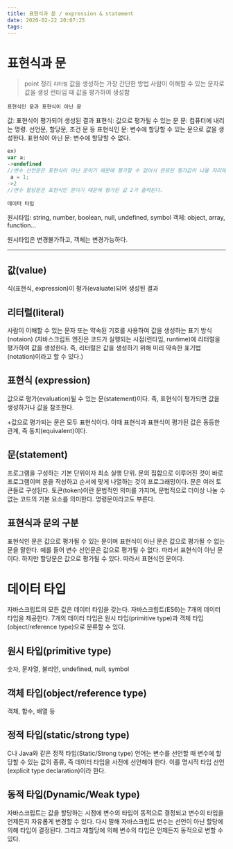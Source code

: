 ```yaml
---
title: 표현식과 문 / expression & statement
date: 2020-02-22 20:07:25
tags:
---
```


# 표현식과 문

> point 정리
> `리터럴`
> 값을 생성하는 가장 간단한 방법
> 사람이 이해할 수 있는 문자로 값을 생성
> 런타임 때 값을 평가하여 생성함

`표현식인 문과 표현식이 아닌 문`

값: 표현식이 평가되어 생성된 결과
표현식: 값으로 평가될 수 있는 문
문: 컴퓨터에 내리는 명령. 선언문, 할당문, 조건 문 등
표현식인 문: 변수에 할당할 수 있는 문으로 값을 생성한다.
표현식이 아닌 문: 변수에 할당할 수 없다.

```javascript
ex)
var a;
->undefined
//변수 선언문은 표현식이 아닌 문이기 때문에 평가할 수 없어서 완료된 평가값이 나올 자리에 평가값 대신 undefined가 출력된다.
 a = 1;
->2
//변수 할당문은 표현식인 문이기 때문에 평가된 값 2가 출력된다.
```

`데이터 타입`

원시타입: string, number, boolean, null, undefined, symbol
객체: object, array, function…

원시타입은 변경불가하고, 객체는 변경가능하다.

---

## 값(value)

식(표현식, expression)이 평가(evaluate)되어 생성된 결과

## 리터럴(literal)

사람이 이해할 수 있는 문자 또는 약속된 기호를 사용하여 값을 생성하는 표기 방식(notaion)
(자바스크립트 엔진은 코드가 실행되는 시점(런타임, runtime)에 리터럴을 평가하여 값을 생성한다. 즉, 리터럴은 값을 생성하기 위해 미리 약속한 표기법(notation)이라고 할 수 있다.)

## 표현식 (expression)

값으로 평가(evaluation)될 수 있는 문(statement)이다. 즉, 표현식이 평가되면 값을 생성하거나 값을 참조한다.

+값으로 평가되는 문은 모두 표현식이다. 이때 표현식과 표현식이 평가된 값은 동등한 관계, 즉 동치(equivalent)이다.

## 문(statement)

프로그램을 구성하는 기본 단위이자 최소 실행 단위. 문의 집합으로 이루어진 것이 바로 프로그램이며 문을 작성하고 순서에 맞게 나열하는 것이 프로그래밍이다. 문은 여러 토큰들로 구성된다. 토큰(token)이란 문법적인 의미를 가지며, 문법적으로 더이상 나눌 수 없는 코드의 기본 요소를 의미한다. 명령문이라고도 부른다.

## 표현식과 문의 구분

표현식인 문은 값으로 평가될 수 있는 문이며 표현식이 아닌 문은 값으로 평가될 수 없는 문을 말한다. 예를 들어 변수 선언문은 값으로 평가될 수 없다. 따라서 표현식이 아닌 문이다. 하지만 할당문은 값으로 평가될 수 있다. 따라서 표현식인 문이다.

# 데이터 타입

자바스크립트의 모든 값은 데이터 타입을 갖는다. 자바스크립트(ES6)는 7개의 데이터 타입을 제공한다. 7개의 데이터 타입은 원시 타입(primitive type)과 객체 타입(object/reference type)으로 분류할 수 있다.

## 원시 타입(primitive type)

숫자, 문자열, 불리언, undefined, null, symbol

## 객체 타입(object/reference type)

객체, 함수, 배열 등

## 정적 타입(static/strong type)

C나 Java와 같은 정적 타입(Static/Strong type) 언어는 변수를 선언할 때 변수에 할당할 수 있는 값의 종류, 즉 데이터 타입을 사전에 선언해야 한다. 이를 명시적 타입 선언(explicit type declaration)이라 한다.

## 동적 타입(Dynamic/Weak type)

자바스크립트는 값을 할당하는 시점에 변수의 타입이 동적으로 결정되고 변수의 타입을 언제든지 자유롭게 변경할 수 있다. 다시 말해 자바스크립트 변수는 선언이 아닌 할당에 의해 타입이 결정된다. 그리고 재할당에 의해 변수의 타입은 언제든지 동적으로 변할 수 있다.
